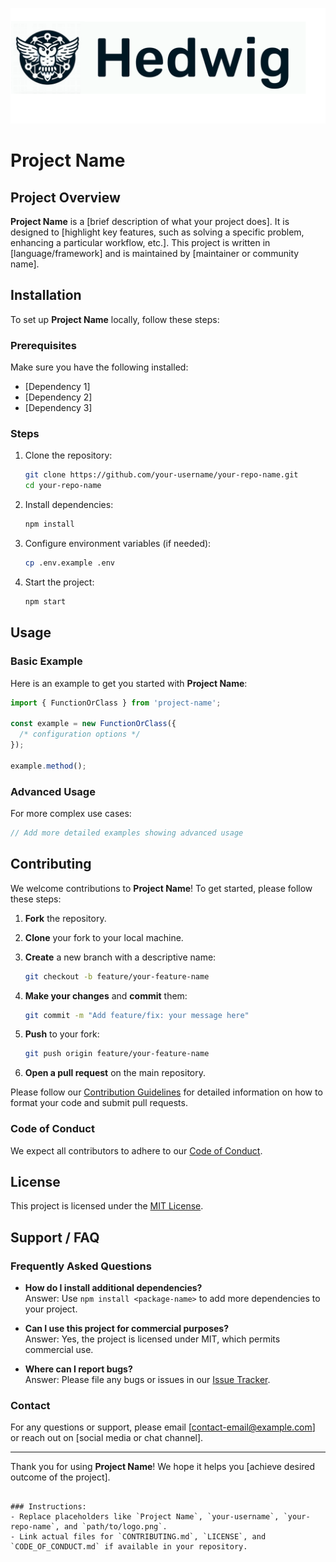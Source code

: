 ![Hedwig Header](./logo.png)

# Project Name

## Project Overview

**Project Name** is a [brief description of what your project does]. It is designed to [highlight key features, such as solving a specific problem, enhancing a particular workflow, etc.]. This project is written in [language/framework] and is maintained by [maintainer or community name].

## Installation

To set up **Project Name** locally, follow these steps:

### Prerequisites

Make sure you have the following installed:
- [Dependency 1]
- [Dependency 2]
- [Dependency 3]

### Steps

1. Clone the repository:

   ```bash
   git clone https://github.com/your-username/your-repo-name.git
   cd your-repo-name
   ```

2. Install dependencies:

   ```bash
   npm install
   ```

3. Configure environment variables (if needed):

   ```bash
   cp .env.example .env
   ```

4. Start the project:

   ```bash
   npm start
   ```

## Usage

### Basic Example

Here is an example to get you started with **Project Name**:

```typescript
import { FunctionOrClass } from 'project-name';

const example = new FunctionOrClass({
  /* configuration options */
});

example.method();
```

### Advanced Usage

For more complex use cases:

```typescript
// Add more detailed examples showing advanced usage
```

## Contributing

We welcome contributions to **Project Name**! To get started, please follow these steps:

1. **Fork** the repository.
2. **Clone** your fork to your local machine.
3. **Create** a new branch with a descriptive name:

   ```bash
   git checkout -b feature/your-feature-name
   ```

4. **Make your changes** and **commit** them:

   ```bash
   git commit -m "Add feature/fix: your message here"
   ```

5. **Push** to your fork:

   ```bash
   git push origin feature/your-feature-name
   ```

6. **Open a pull request** on the main repository.

Please follow our [Contribution Guidelines](./CONTRIBUTING.md) for detailed information on how to format your code and submit pull requests.

### Code of Conduct

We expect all contributors to adhere to our [Code of Conduct](./CODE_OF_CONDUCT.md).

## License

This project is licensed under the [MIT License](./LICENSE).

## Support / FAQ

### Frequently Asked Questions

- **How do I install additional dependencies?**  
  Answer: Use `npm install <package-name>` to add more dependencies to your project.

- **Can I use this project for commercial purposes?**  
  Answer: Yes, the project is licensed under MIT, which permits commercial use.

- **Where can I report bugs?**  
  Answer: Please file any bugs or issues in our [Issue Tracker](https://github.com/your-username/your-repo-name/issues).

### Contact

For any questions or support, please email [contact-email@example.com] or reach out on [social media or chat channel].

---

Thank you for using **Project Name**! We hope it helps you [achieve desired outcome of the project].
```

### Instructions:
- Replace placeholders like `Project Name`, `your-username`, `your-repo-name`, and `path/to/logo.png`.
- Link actual files for `CONTRIBUTING.md`, `LICENSE`, and `CODE_OF_CONDUCT.md` if available in your repository.
